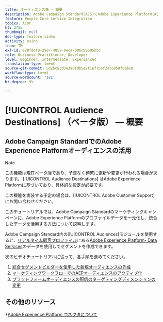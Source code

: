 ```yaml
---
title: オーディエンス先 — 概要
description: Adobe Campaign Standard(ACS)でAdobe Experience Platform(AEP)オーディエンスを活用する方法を学ぶ
feature: People Core Service Integration
topics: ACOP
kt: 2755
thumbnail: null
doc-type: feature video
activity: using
team: TM
exl-id: e70fdef9-2907-4858-9eca-006c59695bb3
role: Business Practitioner, Developer
level: Beginner, Intermediate, Experienced
translation-type: tm+mt
source-git-commit: 5d2bc8bd3a3a0fdb5e2f1ef75af2ab60b8f6abc8
workflow-type: tm+mt
source-wordcount: '181'
ht-degree: 9%

---
```


# [!UICONTROL Audience Destinations] （ベータ版） — 概要

## Adobe Campaign StandardでのAdobe Experience Platformオーディエンスの活用

>[!NOTE]
>
>この機能は現在ベータ版であり、予告なく頻繁に更新や変更が行われる場合があります。 [!UICONTROL Audience Destinations] はAdobe Experience Platformに基づいており、具体的な設定が必要です。
>
>この機能を実装する予定の場合は、[!UICONTROL Adobe Customer Support]にお問い合わせください。


このチュートリアルでは、Adobe Campaign Standardのマーケティングキャンペーンに、Adobe Experience Platformのプロファイルデータを一元化し、統合したデータを活用する方法について説明します。

Adobe Campaign Standard内の[!UICONTROL Audiences]モジュールを使用すると、[リアルタイム顧客プロファイル](https://docs.adobe.com/content/help/en/platform-learn/tutorials/profiles/understanding-the-real-time-customer-profile.html)にある[Adobe Experience Platform- Data Services](https://www.adobe.io/apis/experienceplatform/home/services.html)のデータを使用してセグメントを作成できます。

次のビデオチュートリアルに従って、各手順を進めてください。

1. [統合セグメントビルダーを使用した新規オーディエンスの作成](/help/profiles-and-audiences/audience-destinations/creating-audiences-using-segment-builder.md)
2. [マーケティングワークフローでのAEPオーディエンスのアクティブ化](/help/profiles-and-audiences/audience-destinations/activating-aep-audiences.md)
3. [プラットフォームオーディエンスの配信のターゲティングディメンションの変更](/help/profiles-and-audiences/audience-destinations/changing-targeting-dimension.md)

## その他のリソース

*[Adobe Experience Platform コネクタについて](/help/administrating/adobe-experience-platform-data-connector/understanding-the-adobe-experience-platform-data-connector.md)
